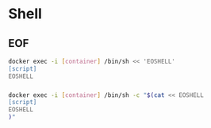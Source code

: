 # Shell

## EOF

```sh
docker exec -i [container] /bin/sh << 'EOSHELL'
[script]
EOSHELL
```

###

```sh
docker exec -i [container] /bin/sh -c "$(cat << EOSHELL
[script]
EOSHELL
)"
```
